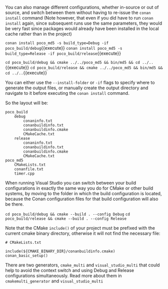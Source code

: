 You can also manage different configurations, whether in-source or out of source, and switch between
them without having to re-issue the `conan install` command (Note however, that even if you did have to run `conan install` again, since subsequent runs use the same parameters, they would be very fast since packages would already have been installed in the local cache rather than in the project)

`conan install poco_md5 -s build_type=Debug -if poco_build/debug`{{execute}}
`conan install poco_md5 -s build_type=Release -if poco_build/release`{{execute}}

`cd poco_build/debug && cmake ../../poco_md5 && bin/md5 && cd ../..`{{execute}}
`cd poco_build/release && cmake ../../poco_md5 && bin/md5 && cd ../..`{{execute}}

You can either use the ``--install-folder`` or ``-if`` flags to specify where to generate the output files, or manually create the output directory and navigate to it before executing the `conan install` command.

So the layout will be:

```
poco_build
    debug
        conaninfo.txt
        conanbuildinfo.txt
        conanbuildinfo.cmake
        CMakeCache.txt
    release
        conaninfo.txt
        conanbuildinfo.txt
        conanbuildinfo.cmake
        CMakeCache.txt
poco_md5
    CMakeLists.txt
    conanfile.txt
    timer.cpp
```

When running Visual Studio you can switch between your build configurations in exactly the same way you do for CMake or other build systems, by moving to the folder in which the build configuration is located, because the Conan configuration files for that build configuration will also be there.

`cd poco_build/debug && cmake --build . --config Debug`
`cd poco_build/release && cmake --build . --config Release`

Note that the CMake ``include()`` of your project must be prefixed with the current cmake binary
directory, otherwise it will not find the necessary file:

```
# CMakeLists.txt

include(${CMAKE_BINARY_DIR}/conanbuildinfo.cmake)
conan_basic_setup()
```

There are two generators, ``cmake_multi`` and ``visual_studio_multi`` that could help to avoid the
context switch and using Debug and Release configurations simultaneously. Read more about them in
`cmakemulti_generator` and `visual_studio_multi`
